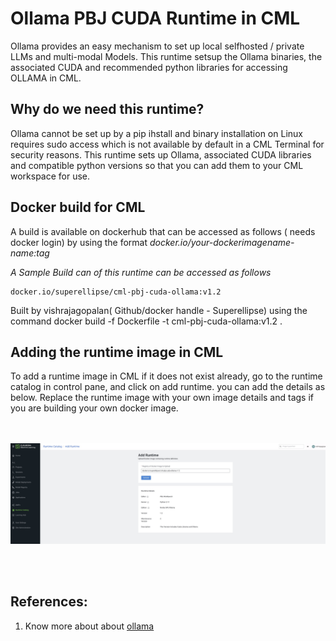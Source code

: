 # Ollama PBJ CUDA Runtime in CML
Ollama provides an easy mechanism to set up local selfhosted / private LLMs and multi-modal Models. This runtime setsup the Ollama binaries, the associated CUDA and recommended python libraries for accessing OLLAMA in CML. 

## Why do we need this runtime?
Ollama cannot be set up by a pip ihstall and binary installation on Linux requires sudo access which is not available by default in a CML Terminal for security reasons. 
This runtime sets up Ollama, associated CUDA libraries and compatible python versions so that you can add them to your CML workspace for use.



## Docker build for CML 
A  build is available on dockerhub that can be accessed as follows ( needs docker login) by using the format _docker.io/your-dockerimagename-name:tag_ 

*A Sample Build can of this runtime can be accessed as follows*
```
docker.io/superellipse/cml-pbj-cuda-ollama:v1.2
```
Built by vishrajagopalan( Github/docker handle - Superellipse) using the command
docker build -f Dockerfile -t cml-pbj-cuda-ollama:v1.2 .

## Adding the runtime image in CML
To add a runtime image in CML if it does not exist already, go to the runtime catalog in control pane, and click on add runtime. you can add the details as below. Replace the runtime image with your own image details and tags if you are building your own docker image.


 <br> <br>
![Adding Runtime](./picture/AddingRuntimeinCML.jpg)

<br><br>
## References: 
1. Know more about about  [ollama](!https://www.ollama.com/)